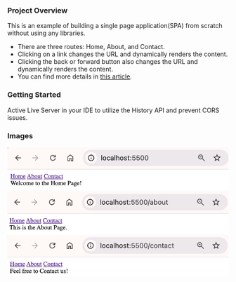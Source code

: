 ### Project Overview

This is an example of building a single page application(SPA) from scratch without using any libraries.

- There are three routes: Home, About, and Contact.
- Clicking on a link changes the URL and dynamically renders the content.
- Clicking the back or forward button also changes the URL and dynamically renders the content.
- You can find more details in [this article](https://medium.com/@dahee_ahn_/build-a-single-page-application-from-scratch-without-using-any-library-f6397f561a78).

### Getting Started

Active Live Server in your IDE to utilize the History API and prevent CORS issues.

### Images

<img src="./assets/home.png" alt="root" />
<img src="./assets/about.png" alt="about" />
<img src="./assets/contact.png" alt="contact" />
